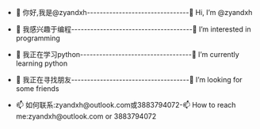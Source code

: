 - <p>👋 你好,我是@zyandxh--------------------------------👋 Hi, I’m @zyandxh</p>
- <p>👀 我感兴趣于编程--------------------------------------👀 I’m interested in programming</p>
- <p>🌱 我正在学习python-----------------------------------🌱 I’m currently learning python</p>
- <p>💞️ 我正在寻找朋友-------------------------------------💞️ I’m looking for some friends</p>
- <p>📫 如何联系:zyandxh@outlook.com或3883794072-📫 How to reach me:zyandxh@outlook.com or 3883794072</p>

<!---
zyandxh/zyandxh is a ✨ special ✨ repository because its `README.md` (this file) appears on your GitHub profile.
You can click the Preview link to take a look at your changes.
--->
